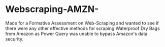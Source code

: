 # Webscraping-AMZN-
 Made for a Formative Assessment on Web-Scraping and wanted to see if there were any other effective methods for scraping Waterproof Dry Bags from Amazon as Power Query was unable to bypass Amazon's data security.
